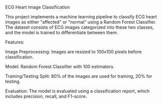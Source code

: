 ECG Heart Image Classification


This project implements a machine learning pipeline to classify ECG heart images as either "affected" or "normal" using a Random Forest Classifier. The dataset consists of ECG images categorized into these two classes, and the model is trained to differentiate between them.

Features:


Image Preprocessing: Images are resized to 100x100 pixels before classification.

Model: Random Forest Classifier with 100 estimators.

Training/Testing Split: 80% of the images are used for training, 20% for testing.

Evaluation: The model is evaluated using a classification report, which includes precision, recall, and F1-score.


